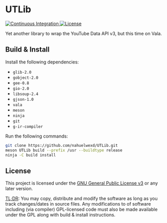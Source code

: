 # UTLib

<a href="https://github.com/nahuelwexd/UTLib/commits/master">
  <img alt="Continuous Integration" href="https://github.com/nahuelwexd/UTLib/workflows/Continuous%20Integration/bagde.svg">
</a>
<a href="COPYING">
  <img alt="License" href="https://img.shields.io/github/license/nahuelwexd/UTLib?label=License&logo=gnu">
</a>

Yet another library to wrap the YouTube Data API v3, but this time on Vala.

## Build & Install

Install the following dependencies:

 - `glib-2.0`
 - `gobject-2.0`
 - `gee-0.8`
 - `gio-2.0`
 - `libsoup-2.4`
 - `gjson-1.0`
 - `vala`
 - `meson`
 - `ninja`
 - `git`
 - `g-ir-compiler`

Run the following commands:

```sh
git clone https://github.com/nahuelwexd/UTLib.git
meson UTLib build --prefix /usr --buildtype release
ninja -C build install
```

## License

This project is licensed under the [GNU General Public License v3](COPYING) or
any later version.

[TL;DR](https://www.tldrlegal.com/l/gpl-3.0): You may copy, distribute and modify
the software as long as you track changes/dates in source files. Any modifications
to of software including (via compiler) GPL-licensed code must also be made available
under the GPL along with build & install instructions.
